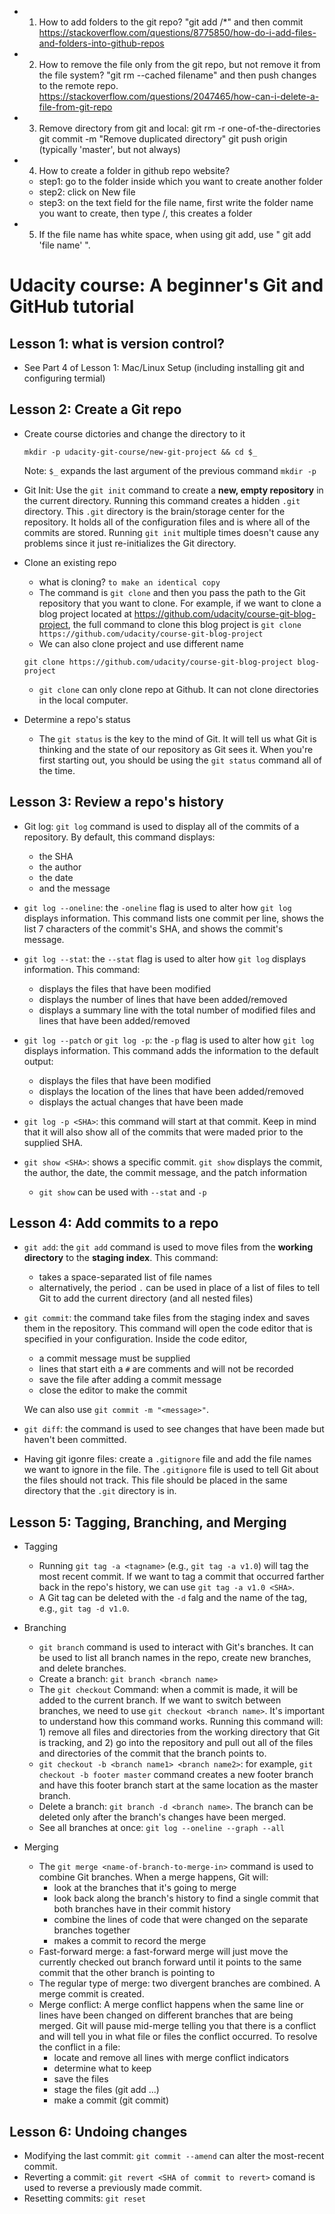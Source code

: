- 1. How to add folders to the git repo?
"git add <folder>/*" and then commit
https://stackoverflow.com/questions/8775850/how-do-i-add-files-and-folders-into-github-repos

- 2. How to remove the file only from the git repo, but not remove it from the file system?
"git rm --cached filename" and then push changes to the remote repo. 
https://stackoverflow.com/questions/2047465/how-can-i-delete-a-file-from-git-repo

- 3. Remove directory from git and local:
git rm -r one-of-the-directories
git commit -m "Remove duplicated directory"
git push origin <your-git-branch> (typically 'master', but not always)

- 4. How  to create a folder in github repo website?
   - step1: go to the folder inside which you want to create another folder
   - step2: click on New file
   - step3: on the text field for the file name, first write the folder name you want to create, then type /, this creates a folder

- 5. If the file name has white space, when using git add, use " git add 'file name' ".




# Udacity course: A beginner's Git and GitHub tutorial

## Lesson 1: what is version control?

- See Part 4 of Lesson 1: Mac/Linux Setup (including installing git and configuring termial)

## Lesson 2: Create a Git repo

- Create course dictories and change the directory to it 

  ```
  mkdir -p udacity-git-course/new-git-project && cd $_
  ```
  Note: ```$_``` expands the last argument of the previous command ```mkdir -p```

- Git Init: Use the ```git init``` command to create a **new, empty repository** in the current directory. Running this command creates a hidden ```.git``` directory. This ```.git``` directory is the brain/storage center for the repository. It holds all of the configuration files and is where all of the commits are stored. Running ```git init``` multiple times doesn't cause any problems since it just re-initializes the Git directory.   

- Clone an existing repo
  - what is cloning? ```to make an identical copy```
  - The command is ```git clone``` and then you pass the path to the Git repository that you want to clone. For example, if we want to clone a blog project located at https://github.com/udacity/course-git-blog-project, the full command to clone this blog project is 
  ```git clone https://github.com/udacity/course-git-blog-project```
  - We can also clone project and use different name
  
  ```git clone https://github.com/udacity/course-git-blog-project blog-project```
  
  - ```git clone``` can only clone repo at Github. It can not clone directories in the local computer. 

- Determine a repo's status
  - The ```git status``` is the key to the mind of Git. It will tell us what Git is thinking and the state of our repository as Git sees it. When you're first starting out, you should be using the ```git status``` command all of the time. 
  
## Lesson 3: Review a repo's history 
- Git log: ```git log``` command is used to display all of the commits of a repository. By default, this command displays: 
  - the SHA
  - the author
  - the date
  - and the message
- ```git log --oneline```: the ```-oneline``` flag is used to alter how ```git log``` displays information. This command lists one commit per line, shows the list 7 characters of the commit's SHA, and shows the commit's message.   
 
- ```git log --stat```: the ```--stat``` flag is used to alter how ```git log``` displays information. This command:
    - displays the files that have been modified
    - displays the number of lines that have been added/removed 
    - displays a summary line with the total number of modified files and lines that have been added/removed

- ```git log --patch``` or ```git log -p```: the ```-p``` flag is used to alter how ```git log``` displays information. This command adds the information to the default output: 
   - displays the files that have been modified 
   - displays the location of the lines that have been added/removed 
   - displays the actual changes that have been made
   
- ```git log -p <SHA>```: this command will start at that commit. Keep in mind that it will also show all of the commits that were maded prior to the supplied SHA. 

- ```git show <SHA>```: shows a specific commit. ```git show``` displays the commit, the author, the date, the commit message, and the patch information
   - ```git show``` can be used with ```--stat``` and ```-p```
   
## Lesson 4: Add commits to a repo

- ```git add```: the ```git add``` command is used to move files from the **working directory** to the **staging index**. This command:
   - takes a space-separated list of file names
   - alternatively, the period `.` can be used in place of a list of files to tell Git to add the current directory (and all nested files)

- ```git commit```: the command take files from the staging index and saves them in the repository. This command will open the code editor that is specified in your configuration. Inside the code editor, 
   - a commit message must be supplied
   - lines that start eith a ```#``` are comments and will not be recorded
   - save the file after adding a commit message
   - close the editor to make the commit
   
   We can also use ```git commit -m "<message>"```. 

- ```git diff```: the command is used to see changes that have been made but haven't been committed. 

- Having git igonre files: create a ```.gitignore``` file and add the file names we want to ignore in the file. The ```.gitignore``` file is used to tell Git about the files should not track. This file should be placed in the same directory that the ```.git``` directory is in. 
   
## Lesson 5: Tagging, Branching, and Merging

- Tagging
   - Running ```git tag -a <tagname>``` (e.g., ```git tag -a v1.0```) will tag the most recent commit. If we want to tag a commit that occurred farther back in the repo's history, we can use ```git tag -a v1.0 <SHA>```.  
   - A Git tag can be deleted with the ```-d``` falg and the name of the tag, e.g., ```git tag -d v1.0```. 
    
- Branching
  - ```git branch``` command is used to interact with Git's branches. It can be used to list all branch names in the repo, create new branches, and delete branches. 
  - Create a branch: ```git branch <branch name>```
  - The ```git checkout``` Command: when a commit is made, it will be added to the current branch. If we want to switch between branches, we need to use ```git checkout <branch name>```. It's important to understand how this command works. Running this command will: 1) remove all files and directories from the working directory that Git is tracking, and 2) go into the repository and pull out all of the files and directories of the commit that the branch points to.
  - ```git checkout -b <branch name1> <branch name2>```: for example, ```git checkout -b footer master``` command creates a new footer branch and have this footer branch start at the same location as the master branch. 
  - Delete a branch: ```git branch -d <branch name>```. The branch can be deleted only after the branch's changes have been merged. 
  - See all branches at once: ```git log --oneline --graph --all```
   
 - Merging  
   - The ```git merge <name-of-branch-to-merge-in>``` command is used to combine Git branches. When a merge happens, Git will:
     - look at the branches that it's going to merge
     - look back along the branch's history to find a single commit that both branches have in their commit history
     - combine the lines of code that were changed on the separate branches together
     - makes a commit to record the merge
   - Fast-forward merge: a fast-forward merge will just move the currently checked out branch forward until it points to the same commit that the other branch is pointing to  
   - The regular type of merge: two divergent branches are combined. A merge commit is created. 
   - Merge conflict: A merge conflict happens when the same line or lines have been changed on different branches that are being merged. Git will pause mid-merge telling you that there is a conflict and will tell you in what file or files the conflict occurred. To resolve the conflict in a file:
     - locate and remove all lines with merge conflict indicators
     - determine what to keep
     - save the files 
     - stage the files  (git add ...)
     - make a commit (git commit)
   
## Lesson 6: Undoing changes   

- Modifying the last commit: ```git commit --amend``` can alter the most-recent commit. 
- Reverting a commit: ```git revert <SHA of commit to revert>``` comand is used to reverse a previously made commit.
- Resetting commits: ```git reset```
     



